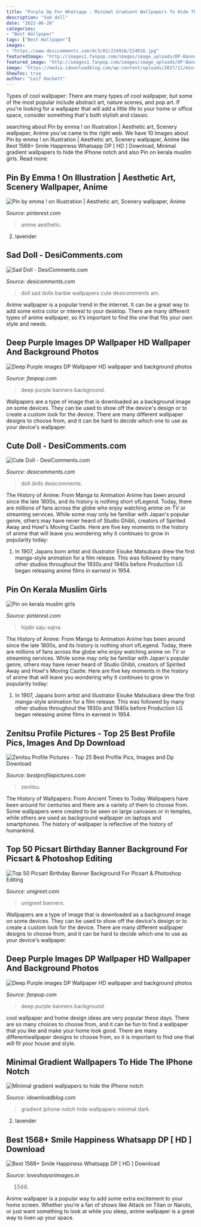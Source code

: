 ```yaml
---
title: "Purple Dp For Whatsapp : Minimal Gradient Wallpapers To Hide The Iphone Notch"
description: "Sad doll"
date: "2022-06-26"
categories:
- "Best Wallpaper"
tags: ["Best Wallpaper"]
images:
- "https://www.desicomments.com/dc3/02/224916/224916.jpg"
featuredImage: "http://images1.fanpop.com/images/image_uploads/DP-Banners-deep-purple-1073616_120_15.jpg"
featured_image: "http://images1.fanpop.com/images/image_uploads/DP-Banners-deep-purple-1073616_120_15.jpg"
image: "https://media.idownloadblog.com/wp-content/uploads/2017/11/minimal-gradient-iPhone-X-wallpaper-by-danielghuffman-dark-purple.jpg"
ShowToc: true
author: "Leif Hackett"
---
```



Types of cool wallpaper:
There are many types of cool wallpaper, but some of the most popular include abstract art, nature scenes, and pop art. If you're looking for a wallpaper that will add a little life to your home or office space, consider something that's both stylish and classic.

	

		
searching about Pin by emma ! on Illustration | Aesthetic art, Scenery wallpaper, Anime you've came to the right web. We have 10 Images about Pin by emma ! on Illustration | Aesthetic art, Scenery wallpaper, Anime like Best 1568+ Smile Happiness Whatsapp DP [ HD ] Download, Minimal gradient wallpapers to hide the iPhone notch and also Pin on kerala muslim girls. Read more:
		
    
## Pin By Emma ! On Illustration | Aesthetic Art, Scenery Wallpaper, Anime

<img loading=lazy src="https://i.pinimg.com/736x/f2/e3/66/f2e366093e0e200ab7a6acd245d91941.jpg" onerror="this.onerror=null;this.src='https://tse4.mm.bing.net/th?id=OIP.rhtOZB97unhNjaxMSpO7VQHaKg&amp;pid=15.1';" alt="Pin by emma ! on Illustration | Aesthetic art, Scenery wallpaper, Anime">

_Source: pinterest.com_

>anime aesthetic. 

	

2. lavender 

    
## Sad Doll - DesiComments.com

<img loading=lazy src="https://www.desicomments.com/dc3/02/219427/219427.jpg" onerror="this.onerror=null;this.src='https://tse4.mm.bing.net/th?id=OIP.3EPqO5j9urq9wNzHGQ0DHgHaLG&amp;pid=15.1';" alt="Sad Doll - DesiComments.com">

_Source: desicomments.com_

>doll sad dolls barbie wallpapers cute desicomments am. 

	

Anime wallpaper is a popular trend in the internet. It can be a great way to add some extra color or interest to your desktop. There are many different types of anime wallpaper, so it’s important to find the one that fits your own style and needs.

    
## Deep Purple Images DP Wallpaper HD Wallpaper And Background Photos

<img loading=lazy src="http://images1.fanpop.com/images/image_uploads/DP-Banners-deep-purple-1073616_120_15.jpg" onerror="this.onerror=null;this.src='https://tse1.mm.bing.net/th?id=OIP.g7ZEacX3QQRIBhcCaQyPzwAAAA&amp;pid=15.1';" alt="Deep Purple images DP Wallpaper HD wallpaper and background photos">

_Source: fanpop.com_

>deep purple banners background. 

	

Wallpapers are a type of image that is downloaded as a background image on some devices. They can be used to show off the device's design or to create a custom look for the device. There are many different wallpaper designs to choose from, and it can be hard to decide which one to use as your device's wallpaper.

    
## Cute Doll - DesiComments.com

<img loading=lazy src="https://www.desicomments.com/dc3/02/224916/224916.jpg" onerror="this.onerror=null;this.src='https://tse3.mm.bing.net/th?id=OIP.AoXhN6m7ucMez1VcyHaXLgHaK0&amp;pid=15.1';" alt="Cute Doll - DesiComments.com">

_Source: desicomments.com_

>doll dolls desicomments. 

	

The History of Anime: From Manga to Animation
Anime has been around since the late 1800s, and its history is nothing short ofLegend. Today, there are millions of fans across the globe who enjoy watching anime on TV or streaming services. While some may only be familiar with Japan's popular genre, others may have never heard of Studio Ghibli, creators of Spirited Away and Howl's Moving Castle. Here are five key moments in the history of anime that will leave you wondering why it continues to grow in popularity today:
1) In 1907, Japans born artist and illustrator Eisuke Matsubara drew the first manga-style animation for a film release. This was followed by many other studios throughout the 1930s and 1940s before Production I.G began releasing anime films in earnest in 1954.

    
## Pin On Kerala Muslim Girls

<img loading=lazy src="https://i.pinimg.com/736x/87/46/e0/8746e0deba0b4fdee83f42c3eb3bd5a3.jpg" onerror="this.onerror=null;this.src='https://tse2.mm.bing.net/th?id=OIP.VB39jr0zkZkpd0VrLV-t3AHaJ3&amp;pid=15.1';" alt="Pin on kerala muslim girls">

_Source: pinterest.com_

>hijabi saju sajna. 

	

The History of Anime: From Manga to Animation
Anime has been around since the late 1800s, and its history is nothing short ofLegend. Today, there are millions of fans across the globe who enjoy watching anime on TV or streaming services. While some may only be familiar with Japan's popular genre, others may have never heard of Studio Ghibli, creators of Spirited Away and Howl's Moving Castle. Here are five key moments in the history of anime that will leave you wondering why it continues to grow in popularity today:
1) In 1907, Japans born artist and illustrator Eisuke Matsubara drew the first manga-style animation for a film release. This was followed by many other studios throughout the 1930s and 1940s before Production I.G began releasing anime films in earnest in 1954.

    
## Zenitsu Profile Pictures - Top 25 Best Profile Pics, Images And Dp Download

<img loading=lazy src="https://bestprofilepictures.com/wp-content/uploads/2021/06/Zenitsu-Profile-Picture-For-Instagram-768x782.jpg" onerror="this.onerror=null;this.src='https://tse1.mm.bing.net/th?id=OIP.4zGY0dwDimg_Oj_xdLwksAHaHi&amp;pid=15.1';" alt="Zenitsu Profile Pictures - Top 25 Best Profile Pics, Images and Dp Download">

_Source: bestprofilepictures.com_

>zenitsu. 

	

The History of Wallpapers: From Ancient Times to Today
Wallpapers have been around for centuries and there are a variety of them to choose from. Some wallpapers were created to be seen on large canvases or in temples, while others are used as background wallpaper on laptops and smartphones. The history of wallpaper is reflective of the history of humankind.

    
## Top 50 Picsart Birthday Banner Background For Picsart &amp; Photoshop Editing

<img loading=lazy src="http://www.unigreet.com/wp-content/uploads/2019/12/Picsart-background-pic-768x1057.jpg" onerror="this.onerror=null;this.src='https://tse2.mm.bing.net/th?id=OIP.8cztO-8-365PQbD_NbmIHgHaKM&amp;pid=15.1';" alt="Top 50 Picsart Birthday Banner Background For Picsart &amp; Photoshop Editing">

_Source: unigreet.com_

>unigreet banners. 

	

Wallpapers are a type of image that is downloaded as a background image on some devices. They can be used to show off the device's design or to create a custom look for the device. There are many different wallpaper designs to choose from, and it can be hard to decide which one to use as your device's wallpaper.

    
## Deep Purple Images DP Wallpaper HD Wallpaper And Background Photos

<img loading=lazy src="http://images1.fanpop.com/images/image_uploads/DP-Banners-deep-purple-1073617_120_15.jpg" onerror="this.onerror=null;this.src='https://tse2.mm.bing.net/th?id=OIP.I7i5jPS7OgWdXXHgJT-YJQAAAA&amp;pid=15.1';" alt="Deep Purple images DP Wallpaper HD wallpaper and background photos">

_Source: fanpop.com_

>deep purple banners background. 

	

cool wallpaper and home design ideas are very popular these days. There are so many choices to choose from, and it can be fun to find a wallpaper that you like and make your home look good. There are many differentwallpaper designs to choose from, so it is important to find one that will fit your house and style.

    
## Minimal Gradient Wallpapers To Hide The IPhone Notch

<img loading=lazy src="https://media.idownloadblog.com/wp-content/uploads/2017/11/minimal-gradient-iPhone-X-wallpaper-by-danielghuffman-dark-purple.jpg" onerror="this.onerror=null;this.src='https://tse4.mm.bing.net/th?id=OIP.hADKUFSWHZdRAtseu-JkjAHaQC&amp;pid=15.1';" alt="Minimal gradient wallpapers to hide the iPhone notch">

_Source: idownloadblog.com_

>gradient iphone notch hide wallpapers minimal dark. 

	

2. lavender 

    
## Best 1568+ Smile Happiness Whatsapp DP [ HD ] Download

<img loading=lazy src="https://loveshayariimages.in/wp-content/uploads/2021/06/Happy-Dp-Images-Hd.jpg" onerror="this.onerror=null;this.src='https://tse2.mm.bing.net/th?id=OIP.aJGdAY40PNV95o6PGCxy4AHaL7&amp;pid=15.1';" alt="Best 1568+ Smile Happiness Whatsapp DP [ HD ] Download">

_Source: loveshayariimages.in_

>1568. 

	

Anime wallpaper is a popular way to add some extra excitement to your home screen. Whether you’re a fan of shows like Attack on Titan or Naruto, or just want something to look at while you sleep, anime wallpaper is a great way to liven up your space.


